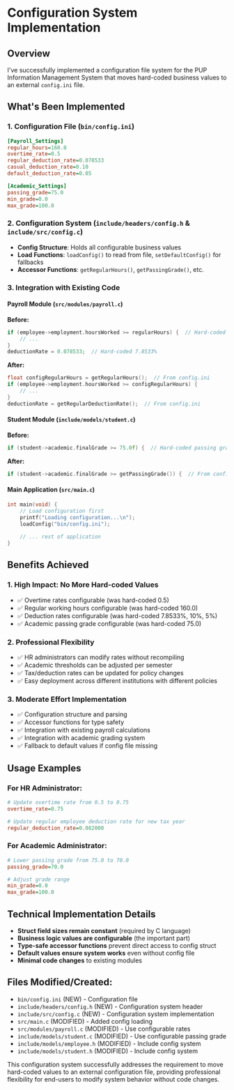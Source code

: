 # Configuration System Implementation

## Overview
I've successfully implemented a configuration file system for the PUP Information Management System that moves hard-coded business values to an external `config.ini` file.

## What's Been Implemented

### 1. Configuration File (`bin/config.ini`)
```ini
[Payroll_Settings]
regular_hours=160.0
overtime_rate=0.5
regular_deduction_rate=0.078533
casual_deduction_rate=0.10
default_deduction_rate=0.05

[Academic_Settings]
passing_grade=75.0
min_grade=0.0
max_grade=100.0
```

### 2. Configuration System (`include/headers/config.h` & `include/src/config.c`)
- **Config Structure**: Holds all configurable business values
- **Load Functions**: `loadConfig()` to read from file, `setDefaultConfig()` for fallbacks
- **Accessor Functions**: `getRegularHours()`, `getPassingGrade()`, etc.

### 3. Integration with Existing Code

#### Payroll Module (`src/modules/payroll.c`)
**Before:**
```c
if (employee->employment.hoursWorked >= regularHours) {  // Hard-coded 160.0
    // ...
}
deductionRate = 0.078533;  // Hard-coded 7.8533%
```

**After:**
```c
float configRegularHours = getRegularHours();  // From config.ini
if (employee->employment.hoursWorked >= configRegularHours) {
    // ...
}
deductionRate = getRegularDeductionRate();  // From config.ini
```

#### Student Module (`include/models/student.c`)
**Before:**
```c
if (student->academic.finalGrade >= 75.0f) {  // Hard-coded passing grade
```

**After:**
```c
if (student->academic.finalGrade >= getPassingGrade()) {  // From config.ini
```

#### Main Application (`src/main.c`)
```c
int main(void) {
    // Load configuration first
    printf("Loading configuration...\n");
    loadConfig("bin/config.ini");
    
    // ... rest of application
}
```

## Benefits Achieved

### 1. **High Impact**: No More Hard-coded Values
- ✅ Overtime rates configurable (was hard-coded 0.5)
- ✅ Regular working hours configurable (was hard-coded 160.0)
- ✅ Deduction rates configurable (was hard-coded 7.8533%, 10%, 5%)
- ✅ Academic passing grade configurable (was hard-coded 75.0)

### 2. **Professional Flexibility**
- ✅ HR administrators can modify rates without recompiling
- ✅ Academic thresholds can be adjusted per semester
- ✅ Tax/deduction rates can be updated for policy changes
- ✅ Easy deployment across different institutions with different policies

### 3. **Moderate Effort Implementation**
- ✅ Configuration structure and parsing
- ✅ Accessor functions for type safety
- ✅ Integration with existing payroll calculations
- ✅ Integration with academic grading system
- ✅ Fallback to default values if config file missing

## Usage Examples

### For HR Administrator:
```ini
# Update overtime rate from 0.5 to 0.75
overtime_rate=0.75

# Update regular employee deduction rate for new tax year
regular_deduction_rate=0.082000
```

### For Academic Administrator:
```ini
# Lower passing grade from 75.0 to 70.0
passing_grade=70.0

# Adjust grade range
min_grade=0.0
max_grade=100.0
```

## Technical Implementation Details

- **Struct field sizes remain constant** (required by C language)
- **Business logic values are configurable** (the important part)
- **Type-safe accessor functions** prevent direct access to config struct
- **Default values ensure system works** even without config file
- **Minimal code changes** to existing modules

## Files Modified/Created:
- `bin/config.ini` (NEW) - Configuration file
- `include/headers/config.h` (NEW) - Configuration system header
- `include/src/config.c` (NEW) - Configuration system implementation
- `src/main.c` (MODIFIED) - Added config loading
- `src/modules/payroll.c` (MODIFIED) - Use configurable rates
- `include/models/student.c` (MODIFIED) - Use configurable passing grade
- `include/models/employee.h` (MODIFIED) - Include config system
- `include/models/student.h` (MODIFIED) - Include config system

This configuration system successfully addresses the requirement to move hard-coded values to an external configuration file, providing professional flexibility for end-users to modify system behavior without code changes. 